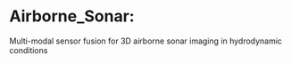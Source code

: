 # Airborne_Sonar: 
Multi-modal sensor fusion for 3D airborne sonar imaging in hydrodynamic conditions

